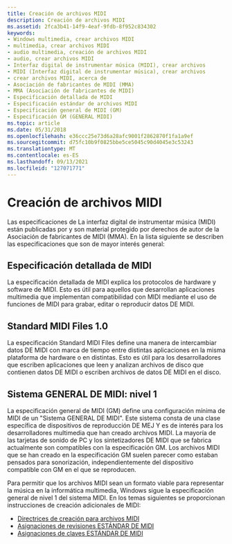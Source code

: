 ```yaml
---
title: Creación de archivos MIDI
description: Creación de archivos MIDI
ms.assetid: 2fca3b41-14f9-4eaf-9fdb-8f952c834302
keywords:
- Windows multimedia, crear archivos MIDI
- multimedia, crear archivos MIDI
- audio multimedia, creación de archivos MIDI
- audio, crear archivos MIDI
- Interfaz digital de instrumentar música (MIDI), crear archivos
- MIDI (Interfaz digital de instrumentar música), crear archivos
- crear archivos MIDI, acerca de
- Asociación de fabricantes de MIDI (MMA)
- MMA (Asociación de fabricantes de MIDI)
- Especificación detallada de MIDI
- Especificación estándar de archivos MIDI
- Especificación general de MIDI (GM)
- Especificación GM (GENERAL MIDI)
ms.topic: article
ms.date: 05/31/2018
ms.openlocfilehash: e36ccc25e73d6a28afc9001f2862870f1fa1a9ef
ms.sourcegitcommit: d75fc10b9f0825bbe5ce5045c90d4045e3c53243
ms.translationtype: MT
ms.contentlocale: es-ES
ms.lasthandoff: 09/13/2021
ms.locfileid: "127071771"
---
```

# <a name="creating-midi-files"></a>Creación de archivos MIDI

Las especificaciones de La interfaz digital de instrumentar música (MIDI) están publicadas por y son material protegido por derechos de autor de la Asociación de fabricantes de MIDI (MMA). En la lista siguiente se describen las especificaciones que son de mayor interés general:

## <a name="midi-detailed-specification"></a>Especificación detallada de MIDI

La especificación detallada de MIDI explica los protocolos de hardware y software de MIDI. Esto es útil para aquellos que desarrollan aplicaciones multimedia que implementan compatibilidad con MIDI mediante el uso de funciones de MIDI para grabar, editar o reproducir datos DE MIDI.

## <a name="standard-midi-files-10"></a>Standard MIDI Files 1.0

La especificación Standard MIDI Files define una manera de intercambiar datos DE MIDI con marca de tiempo entre distintas aplicaciones en la misma plataforma de hardware o en distintas. Esto es útil para los desarrolladores que escriben aplicaciones que leen y analizan archivos de disco que contienen datos DE MIDI o escriben archivos de datos DE MIDI en el disco.

## <a name="general-midi-system---level-1"></a>Sistema GENERAL DE MIDI: nivel 1

La especificación general de MIDI (GM) define una configuración mínima de MIDI de un "Sistema GENERAL DE MIDI". Este sistema consta de una clase específica de dispositivos de reproducción DE MEJ Y es de interés para los desarrolladores multimedia que han creado archivos MIDI. La mayoría de las tarjetas de sonido de PC y los sintetizadores DE MIDI que se fabrica actualmente son compatibles con la especificación GM. Los archivos MIDI que se han creado en la especificación GM suelen parecer como estaban pensados para sonorización, independientemente del dispositivo compatible con GM en el que se reproducen.

Para permitir que los archivos MIDI sean un formato viable para representar la música en la informática multimedia, Windows sigue la especificación general de nivel 1 del sistema MIDI. En los temas siguientes se proporcionan instrucciones de creación adicionales de MIDI:

-   [Directrices de creación para archivos MIDI](authoring-guidelines-for-midi-files.md)
-   [Asignaciones de revisiones ESTÁNDAR DE MIDI](standard-midi-patch-assignments.md)
-   [Asignaciones de claves ESTÁNDAR DE MIDI](standard-midi-key-assignments.md)

 

 




